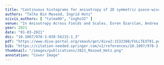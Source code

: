 ```yaml
---
title: "Continuous histograms for anisotropy of 2D symmetric piece-wise linear tensor fields"
authors: "Talha Bin Masood, Ingrid Hotz"
scivis_authors: [ "talma90", "ingho32" ]
venue: "In Anisotropy Across Fields and Scales. Evren Özarslan, Andrea Fuster, Thomas Schultz, Eugene Zhang (Eds.) Springer-Verlag, Mathematics and Visualization Series. pages 39-70"
year: 2021
date: "01-03-2021"
doi: "10.1007/978-3-030-56215-1_3"
pdf: "https://www.diva-portal.org/smash/get/diva2:1532380/FULLTEXT01.pdf#page=49"
bib: "https://citation-needed.springer.com/v2/references/10.1007/978-3-030-56215-1_3?format=bibtex&flavour=citation"
thumbnail: "/images/publications/2021_Masood_Hotz.png"
annotation: "Cover Image"
---
```

